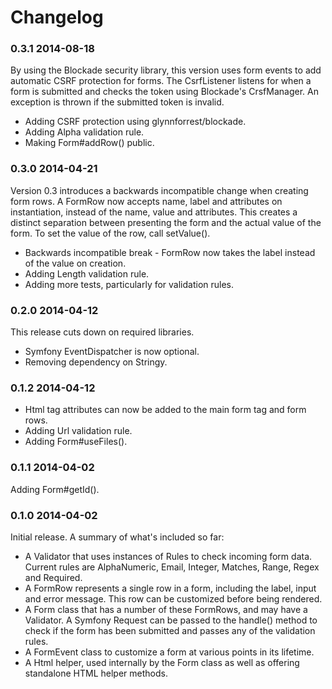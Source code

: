 Changelog
=========

### 0.3.1 2014-08-18

By using the Blockade security library, this version uses form events
to add automatic CSRF protection for forms. The CsrfListener listens
for when a form is submitted and checks the token using Blockade's
CrsfManager. An exception is thrown if the submitted token is invalid.

* Adding CSRF protection using glynnforrest/blockade.
* Adding Alpha validation rule.
* Making Form#addRow() public.

### 0.3.0 2014-04-21

Version 0.3 introduces a backwards incompatible change when creating
form rows. A FormRow now accepts name, label and attributes on
instantiation, instead of the name, value and attributes. This creates
a distinct separation between presenting the form and the actual value
of the form. To set the value of the row, call setValue().

* Backwards incompatible break - FormRow now takes the label instead
  of the value on creation.
* Adding Length validation rule.
* Adding more tests, particularly for validation rules.

### 0.2.0 2014-04-12

This release cuts down on required libraries.

* Symfony EventDispatcher is now optional.
* Removing dependency on Stringy.

### 0.1.2 2014-04-12

* Html tag attributes can now be added to the main form tag and form rows.
* Adding Url validation rule.
* Adding Form#useFiles().

### 0.1.1 2014-04-02

Adding Form#getId().

### 0.1.0 2014-04-02

Initial release. A summary of what's included so far:

* A Validator that uses instances of Rules to check incoming form
  data. Current rules are AlphaNumeric, Email, Integer, Matches,
  Range, Regex and Required.
* A FormRow represents a single row in a form, including the label,
  input and error message. This row can be customized before being
  rendered.
* A Form class that has a number of these FormRows, and may have a
  Validator. A Symfony Request can be passed to the handle() method to
  check if the form has been submitted and passes any of the
  validation rules.
* A FormEvent class to customize a form at various points in its
  lifetime.
* A Html helper, used internally by the Form class as well as offering
  standalone HTML helper methods.

